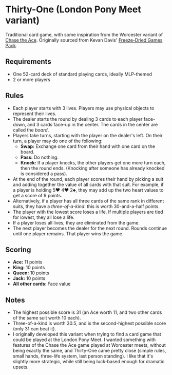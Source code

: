 # Thirty-One (London Pony Meet variant)
Traditional card game, with some inspiration from the Worcester variant of [Chase the Ace](http://louderyay.blogspot.com/2018/05/chase-ace-worcester-style.html). Originally sourced from Kevan Davis' [Freeze-Dried Games Pack](https://kevan.org/fdgp/).

## Requirements
* One 52-card deck of standard playing cards, ideally MLP-themed
* 2 or more players

## Rules
* Each player starts with 3 lives. Players may use physical objects to represent their lives.
* The dealer starts the round by dealing 3 cards to each player face-down, and 3 cards face-up in the center. The cards in the center are called the _board_.
* Players take turns, starting with the player on the dealer's left. On their turn, a player may do one of the following:
  * **Swap:** Exchange one card from their hand with one card on the board.
  * **Pass:** Do nothing.
  * **Knock:** If a player knocks, the other players get one more turn each, then the round ends. (Knocking after someone has already knocked is considered a pass).
* At the end of the round, each player scores their hand by picking a suit and adding together the value of all cards with that suit. For example, if a player is holding 5♥ 4♥ 2♣, they may add up the two heart values to get a score of 9 points.
* Alternatively, if a player has all three cards of the same rank in different suits, they have a *three-of-a-kind*: this is worth 30-and-a-half points.
* The player with the lowest score loses a life. If multiple players are tied for lowest, they all lose a life.
* If a player loses all lives, they are eliminated from the game.
* The next player becomes the dealer for the next round. Rounds continue until one player remains. That player wins the game.

## Scoring
* **Ace:** 11 points
* **King:** 10 points
* **Queen:** 10 points
* **Jack:** 10 points
* **All other cards**: Face value

## Notes
* The highest possible score is 31 (an Ace worth 11, and two other cards of the same suit worth 10 each).
* Three-of-a-kind is worth 30.5, and is the second-highest possible score (only 31 can beat it).
* I originally developed this variant when trying to find a card game that could be played at the London Pony Meet. I wanted something with features of the Chase the Ace game played at Worcester meets, without being exactly the same, and Thirty-One came pretty close (simple rules, small hands, three-life system, last person standing). I like that it's slightly more strategic, while still being luck-based enough for dramatic upsets.
